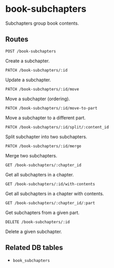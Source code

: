 # book-subchapters

Subchapters group book contents.

## Routes

`POST /book-subchapters`

Create a subchapter.

`PATCH /book-subchapters/:id`

Update a subchapter.

`PATCH /book-subchapters/:id/move`

Move a subchapter (ordering).

`PATCH /book-subchapters/:id/move-to-part`

Move a subchapter to a different part.

`PATCH /book-subchapters/:id/split/:content_id`

Split subchapter into two subchapters.

`PATCH /book-subchapters/:id/merge`

Merge two subchapters.

`GET /book-subchapters/:chapter_id`

Get all subchapters in a chapter.

`GET /book-subchapters/:id/with-contents`

Get all subchapters in a chapter with contents.

`GET /book-subchapters/:chapter_id/:part`

Get subchapters from a given part.

`DELETE /book-subchapters/:id`

Delete a given subchapter.

## Related DB tables
- `book_subchapters`
